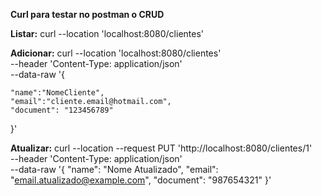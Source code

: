 **Curl para testar no postman o CRUD**

**Listar:**
curl --location 'localhost:8080/clientes'

**Adicionar:**
curl --location 'localhost:8080/clientes' \
--header 'Content-Type: application/json' \
--data-raw '{

    "name":"NomeCliente",
    "email":"cliente.email@hotmail.com",
    "document": "123456789"
}'

**Atualizar:**
curl --location --request PUT 'http://localhost:8080/clientes/1' \
--header 'Content-Type: application/json' \
--data-raw '{
    "name": "Nome Atualizado",
    "email": "email.atualizado@example.com",
    "document": "987654321"
}'
